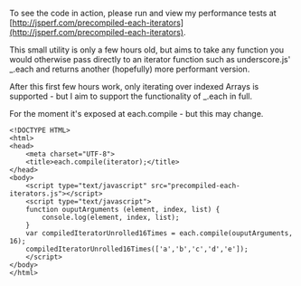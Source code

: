 To see the code in action, please run and view my performance tests at [http://jsperf.com/precompiled-each-iterators](http://jsperf.com/precompiled-each-iterators).

This small utility is only a few hours old, but aims to take any function you would otherwise pass directly to an iterator function such as underscore.js' _.each and returns another (hopefully) more performant version.

After this first few hours work, only iterating over indexed Arrays is supported - but I aim to support the functionality of _.each in full.

For the moment it's exposed at each.compile - but this may change.

	<!DOCTYPE HTML>
	<html>
	<head>
		<meta charset="UTF-8">
		<title>each.compile(iterator);</title>
	</head>
	<body>
		<script type="text/javascript" src="precompiled-each-iterators.js"></script>
		<script type="text/javascript">
		function ouputArguments (element, index, list) {
			console.log(element, index, list);
		}
		var compiledIteratorUnrolled16Times = each.compile(ouputArguments, 16);
		compiledIteratorUnrolled16Times(['a','b','c','d','e']);
		</script>
	</body>
	</html>
